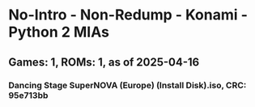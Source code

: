# No-Intro - Non-Redump - Konami - Python 2 MIAs
## Games: 1, ROMs: 1, as of 2025-04-16

### Dancing Stage SuperNOVA (Europe) (Install Disk).iso, CRC: 95e713bb
